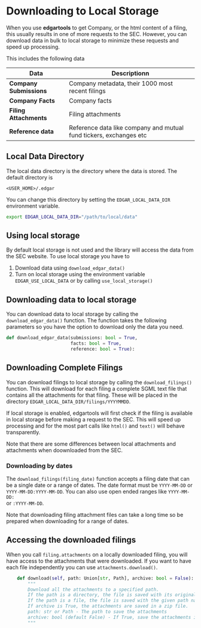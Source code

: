 # Downloading to Local Storage

When you use **edgartools** to get Company, or the html content of a filing, this usually results in one of more requests to the SEC. However, you can download data in bulk to local storage to minimize these requests and speed up processing. 

This includes the following data


| Data                    | Descriptionn                                                       |
|-------------------------|--------------------------------------------------------------------|
| **Company Submissions** | Company metadata, their 1000 most recent filings                   |
| **Company Facts**       | Company facts                                                      |
| **Filing Attachments**  | Filing attachments                                                 |
| **Reference data**      | Reference data like company and mutual fund tickers, exchanges etc |


## Local Data Directory

The local data directory is the directory where the data is stored. The default directory is

`<USER_HOME>/.edgar`

You can change this directory by setting the `EDGAR_LOCAL_DATA_DIR` environment variable.

```bash
export EDGAR_LOCAL_DATA_DIR="/path/to/local/data"
```

## Using local storage
By default local storage is not used and the library will access the data from the SEC website. 
To use local storage you have to 

1. Download data using `download_edgar_data()`
2. Turn on local storage using the environment variable `EDGAR_USE_LOCAL_DATA` or by calling `use_local_storage()`


## Downloading data to local storage

You can download data to local storage by calling the `download_edgar_data()` function. 
The function takes the following parameters so you have the option to download only the data you need.

```python
def download_edgar_data(submissions: bool = True,
                        facts: bool = True,
                        reference: bool = True):
```

## Downloading Complete Filings

You can download filings to local storage by calling the `download_filings()` function.
This will download for each filing a complete SGML text file that contains all the attachments for that filing.
These will be placed in the directory `EDGAR_LOCAL_DATA_DIR/filings/YYYYMMDD`. 

If local storage is enabled, edgartools will first check if the filing is available in local storage before making a request to the SEC.
This will speed up processing and for the most part calls like `html()` and `text()` will behave transparently.

Note that there are some differences between local attachments and attachments when doownloaded from the SEC.

### Downloading by dates

The `download_filings(filing_date)` function accepts a filing date that can be a single date or a range of dates.
The date format must be `YYYY-MM-DD` or `YYYY-MM-DD:YYYY-MM-DD`. You can also use open ended ranges like `YYYY-MM-DD:`  
or `:YYYY-MM-DD`. 

Note that downloading filing attachment files can take a long time so be prepared when downloading for a range of dates.

## Accessing the downloaded filings

When you call `filing.attachments` on a locally downloaded filing, you will have access to the attachments that were downloaded.
If you want to have each file independently you can use `attachments.download()`.

```python
    def download(self, path: Union[str, Path], archive: bool = False):
        """
        Download all the attachments to a specified path.
        If the path is a directory, the file is saved with its original name in that directory.
        If the path is a file, the file is saved with the given path name.
        If archive is True, the attachments are saved in a zip file.
        path: str or Path - The path to save the attachments
        archive: bool (default False) - If True, save the attachments in a zip file
        """
```





